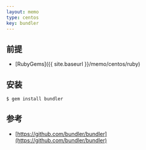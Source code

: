 ```yaml
---
layout: memo
type: centos
key: bundler
---
```


## 前提
- [RubyGems]({{ site.baseurl }}/memo/centos/ruby)

## 安装
```shell
$ gem install bundler
```

## 参考
- [https://github.com/bundler/bundler](https://github.com/bundler/bundler)
